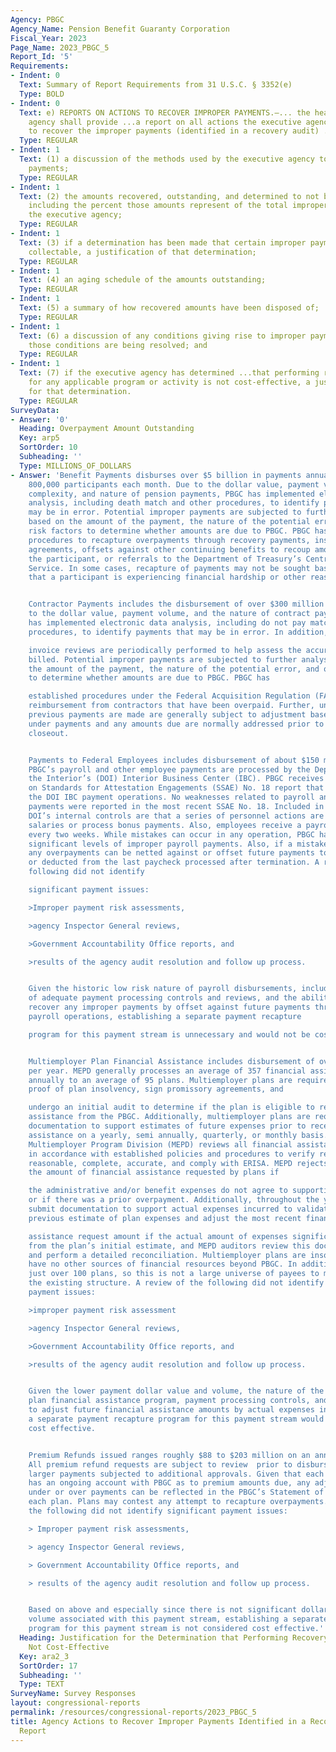 ```yaml
---
Agency: PBGC
Agency_Name: Pension Benefit Guaranty Corporation
Fiscal_Year: 2023
Page_Name: 2023_PBGC_5
Report_Id: '5'
Requirements:
- Indent: 0
  Text: Summary of Report Requirements from 31 U.S.C. § 3352(e)
  Type: BOLD
- Indent: 0
  Text: e) REPORTS ON ACTIONS TO RECOVER IMPROPER PAYMENTS.—... the head of the executive
    agency shall provide ...a report on all actions the executive agency is taking
    to recover the improper payments (identified in a recovery audit) ..including—
  Type: REGULAR
- Indent: 1
  Text: (1) a discussion of the methods used by the executive agency to recover improper
    payments;
  Type: REGULAR
- Indent: 1
  Text: (2) the amounts recovered, outstanding, and determined to not be collectable,
    including the percent those amounts represent of the total improper payments of
    the executive agency;
  Type: REGULAR
- Indent: 1
  Text: (3) if a determination has been made that certain improper payments are not
    collectable, a justification of that determination;
  Type: REGULAR
- Indent: 1
  Text: (4) an aging schedule of the amounts outstanding;
  Type: REGULAR
- Indent: 1
  Text: (5) a summary of how recovered amounts have been disposed of;
  Type: REGULAR
- Indent: 1
  Text: (6) a discussion of any conditions giving rise to improper payments and how
    those conditions are being resolved; and
  Type: REGULAR
- Indent: 1
  Text: (7) if the executive agency has determined ...that performing recovery audits
    for any applicable program or activity is not cost-effective, a justification
    for that determination.
  Type: REGULAR
SurveyData:
- Answer: '0'
  Heading: Overpayment Amount Outstanding
  Key: arp5
  SortOrder: 10
  Subheading: ''
  Type: MILLIONS_OF_DOLLARS
- Answer: 'Benefit Payments disburses over $5 billion in payments annually to over
    800,000 participants each month. Due to the dollar value, payment volume, program
    complexity, and nature of pension payments, PBGC has implemented electronic data
    analysis, including death match and other procedures, to identify payments that
    may be in error. Potential improper payments are subjected to further analysis
    based on the amount of the payment, the nature of the potential error, and other
    risk factors to determine whether amounts are due to PBGC. PBGC has established
    procedures to recapture overpayments through recovery payments, installment repayment
    agreements, offsets against other continuing benefits to recoup amounts owed by
    the participant, or referrals to the Department of Treasury’s Centralized Receivables
    Service. In some cases, recapture of payments may not be sought based on demonstration
    that a participant is experiencing financial hardship or other reasons.


    Contractor Payments includes the disbursement of over $300 million annually. Due
    to the dollar value, payment volume, and the nature of contract payments, PBGC
    has implemented electronic data analysis, including do not pay matching and other
    procedures, to identify payments that may be in error. In addition,

    invoice reviews are periodically performed to help assess the accuracy of amounts
    billed. Potential improper payments are subjected to further analysis based on
    the amount of the payment, the nature of the potential error, and other risk factors
    to determine whether amounts are due to PBGC. PBGC has

    established procedures under the Federal Acquisition Regulation (FAR) to seek
    reimbursement from contractors that have been overpaid. Further, under the FAR,
    previous payments are made are generally subject to adjustment based on over or
    under payments and any amounts due are normally addressed prior to or at contract
    closeout.


    Payments to Federal Employees includes disbursement of about $150 million annually.
    PBGC’s payroll and other employee payments are processed by the Department of
    the Interior’s (DOI) Interior Business Center (IBC). PBGC receives a Statement
    on Standards for Attestation Engagements (SSAE) No. 18 report that reports on
    the DOI IBC payment operations. No weaknesses related to payroll and other employee
    payments were reported in the most recent SSAE No. 18. Included in PBGC’s and
    DOI’s internal controls are that a series of personnel actions are needed to change
    salaries or process bonus payments. Also, employees receive a payroll statement
    every two weeks. While mistakes can occur in any operation, PBGC has not experienced
    significant levels of improper payroll payments. Also, if a mistake is identified,
    any overpayments can be netted against or offset future payments to those employees
    or deducted from the last paycheck processed after termination. A review of the
    following did not identify

    significant payment issues:

    >Improper payment risk assessments,

    >agency Inspector General reviews,

    >Government Accountability Office reports, and

    >results of the agency audit resolution and follow up process.


    Given the historic low risk nature of payroll disbursements, including the existence
    of adequate payment processing controls and reviews, and the ability to readily
    recover any improper payments by offset against future payments through normal
    payroll operations, establishing a separate payment recapture

    program for this payment stream is unnecessary and would not be cost effective.


    Multiemployer Plan Financial Assistance includes disbursement of over $160 million
    per year. MEPD generally processes an average of 357 financial assistance payments
    annually to an average of 95 plans. Multiemployer plans are required to provide
    proof of plan insolvency, sign promissory agreements, and

    undergo an initial audit to determine if the plan is eligible to receive ongoing
    assistance from the PBGC. Additionally, multiemployer plans are required to provide
    documentation to support estimates of future expenses prior to receiving financial
    assistance on a yearly, semi annually, quarterly, or monthly basis. The PBGC’s
    Multiemployer Program Division (MEPD) reviews all financial assistance requests
    in accordance with established policies and procedures to verify requests are
    reasonable, complete, accurate, and comply with ERISA. MEPD rejects or reduces
    the amount of financial assistance requested by plans if

    the administrative and/or benefit expenses do not agree to supporting documentation
    or if there was a prior overpayment. Additionally, throughout the year, plans
    submit documentation to support actual expenses incurred to validate a plan’s
    previous estimate of plan expenses and adjust the most recent financial

    assistance request amount if the actual amount of expenses significantly varied
    from the plan’s initial estimate, and MEPD auditors review this documentation
    and perform a detailed reconciliation. Multiemployer plans are insolvent and generally
    have no other sources of financial resources beyond PBGC. In addition, there are
    just over 100 plans, so this is not a large universe of payees to monitor within
    the existing structure. A review of the following did not identify significant
    payment issues:

    >improper payment risk assessment

    >agency Inspector General reviews,

    >Government Accountability Office reports, and

    >results of the agency audit resolution and follow up process.


    Given the lower payment dollar value and volume, the nature of the multiemployer
    plan financial assistance program, payment processing controls, and the ability
    to adjust future financial assistance amounts by actual expenses incurred, establishing
    a separate payment recapture program for this payment stream would not be considered
    cost effective.


    Premium Refunds issued ranges roughly $88 to $203 million on an annual basis.
    All premium refund requests are subject to review  prior to disbursement with
    larger payments subjected to additional approvals. Given that each pension plan
    has an ongoing account with PBGC as to premium amounts due, any adjustments for
    under or over payments can be reflected in the PBGC’s Statement of Account for
    each plan. Plans may contest any attempt to recapture overpayments. A review of
    the following did not identify significant payment issues:

    > Improper payment risk assessments,

    > agency Inspector General reviews,

    > Government Accountability Office reports, and

    > results of the agency audit resolution and follow up process.


    Based on above and especially since there is not significant dollar value or payment
    volume associated with this payment stream, establishing a separate payment recapture
    program for this payment stream is not considered cost effective.'
  Heading: Justification for the Determination that Performing Recovery Audits are
    Not Cost-Effective
  Key: ara2_3
  SortOrder: 17
  Subheading: ''
  Type: TEXT
SurveyName: Survey Responses
layout: congressional-reports
permalink: /resources/congressional-reports/2023_PBGC_5
title: Agency Actions to Recover Improper Payments Identified in a Recovery Audit
  Report
---
```


